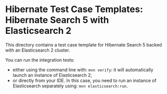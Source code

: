 # Hibernate Test Case Templates: Hibernate Search 5 with Elasticsearch 2

This directory contains a test case template for Hibernate Search 5
backed with an Elasticsearch 2 cluster.

You can run the integration tests:

* either using the command line with: `mvn verify`: it will automatically launch an instance of Elasticsearch 2;
* or directly from your IDE. In this case, you need to run an instance of Elasticsearch separately using:
`mvn elasticsearch:run`.
